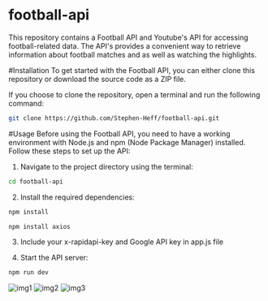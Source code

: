 # football-api

This repository contains a Football API and Youtube's API for accessing football-related data. The API's provides a convenient way to retrieve information about  football matches and as well as watching the highlights. 

#Installation
To get started with the Football API, you can either clone this repository or download the source code as a ZIP file.

If you choose to clone the repository, open a terminal and run the following command:

```bash
git clone https://github.com/Stephen-Heff/football-api.git
```
#Usage
Before using the Football API, you need to have a working environment with Node.js and npm (Node Package Manager) installed. Follow these steps to set up the API:

1. Navigate to the project directory using the terminal:

```bash
cd football-api
```
2. Install the required dependencies:
```bash
npm install
```
```bash
npm install axios
```

3. Include your x-rapidapi-key and Google API key in app.js file

4. Start the API server:
```bash
npm run dev
```


![img1](https://github.com/Stephen-Heff/football-api/assets/107089079/769c57d8-b0a4-4d77-a0f3-98fd4426933b)
![img2](https://github.com/Stephen-Heff/football-api/assets/107089079/4ed71a89-12de-4338-a857-5295e7155440)
![img3](https://github.com/Stephen-Heff/football-api/assets/107089079/55238078-80da-4f7a-8fb1-4a55cdad4ff1)
